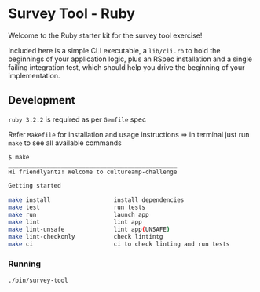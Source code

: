 # Survey Tool - Ruby

Welcome to the Ruby starter kit for the survey tool exercise!

Included here is a simple CLI executable, a `lib/cli.rb` to hold the beginnings of your
application logic, plus an RSpec installation and a single failing integration test, which
should help you drive the beginning of your implementation.

## Development

`ruby 3.2.2` is required as per `Gemfile` spec

Refer `Makefile` for installation and usage instructions => in terminal just run `make` to see all available commands

```sh
$ make
________________________________________________
Hi friendlyantz! Welcome to cultureamp-challenge

Getting started

make install                  install dependencies
make test                     run tests
make run                      launch app
make lint                     lint app
make lint-unsafe              lint app(UNSAFE)
make lint-checkonly           check lintintg
make ci                       ci to check linting and run tests
```

### Running

``` sh
./bin/survey-tool
```
